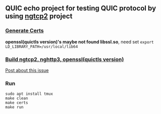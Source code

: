 ## QUIC echo project for testing QUIC protocol by using [ngtcp2](https://github.com/ngtcp2/ngtcp2) project

### [Generate Certs](./certs/gen.sh)
**openssl(quictls version)'s maybe not found libssl.so**, need set ```export LD_LIBRARY_PATH=/usr/local/lib64```

### [Build ngtcp2, nghttp3, openssl(quictls version)](https://curl.se/docs/http3.html)
[Post about this issue](https://juejin.cn/post/7337491274457841727)

### Run
```shell
sudo apt install tmux
make clean
make certs
make run
```